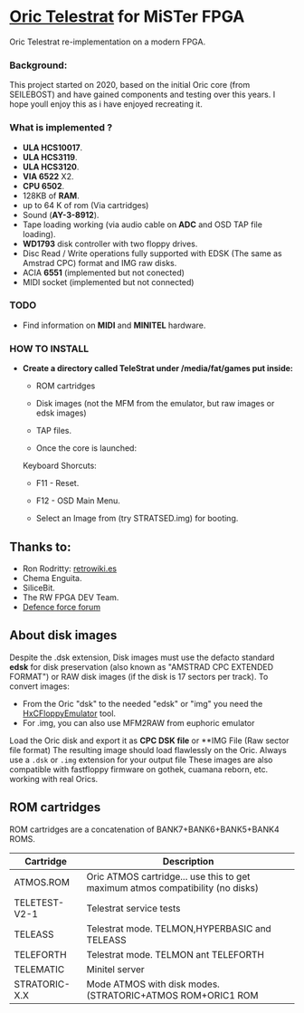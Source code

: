 # [Oric Telestrat](https://fr.wikipedia.org/wiki/Oric_Telestrat) for MiSTer FPGA


Oric Telestrat re-implementation on a modern FPGA.

### Background:

  This project started on 2020, based on the initial Oric core (from SEILEBOST) and have gained components and testing over this years. I hope youll 
 enjoy this as i have enjoyed recreating it.

### What is implemented ?

* **ULA HCS10017**.
* **ULA HCS3119**.
* **ULA HCS3120**.
* **VIA 6522** X2.
* **CPU 6502**.
* 128KB of **RAM**.
* up to 64 K of rom (Via cartridges)
* Sound (**AY-3-8912**).
* Tape loading working (via audio cable on **ADC**  and OSD TAP file loading).
* **WD1793** disk controller with two floppy drives.
* Disc Read / Write operations fully supported with EDSK (The same as Amstrad CPC) format and IMG raw disks.
* ACIA **6551** (implemented but not conected)
* MIDI socket (implemented but not connected)


### TODO
 * Find information on **MIDI** and **MINITEL** hardware.




### HOW TO INSTALL

* **Create a directory called TeleStrat under /media/fat/games put inside:**
     * ROM cartridges
     * Disk images (not the MFM from the emulator, but raw images or edsk images)
     * TAP files.
     
   * Once the core is launched:

   Keyboard Shorcuts:
   * F11 - Reset.
   * F12 - OSD Main Menu.

   * Select an Image from (try STRATSED.img) for booting.



## Thanks to:

   * Ron Rodritty:  [retrowiki.es](https://www.retrowiki.es)
   * Chema Enguita.
   * SiliceBit.
   * The RW FPGA DEV Team.
   * [Defence force forum](https://forum.defence-force.org)

## About disk images

  Despite the .dsk extension, Disk images must use the defacto standard **edsk** for disk preservation (also known as "AMSTRAD CPC EXTENDED FORMAT") or RAW disk images (if the disk is 17 sectors per track).
  To convert images:
  * From the Oric "dsk" to the needed "edsk" or "img" you need the [HxCFloppyEmulator](https://hxc2001.com/download/floppy_drive_emulator/HxCFloppyEmulator_soft.zip) tool.
  * For .img, you can also use MFM2RAW from euphoric emulator
 

  Load the Oric disk and export it as **CPC DSK file** or **IMG File (Raw sector file format) The resulting image should load flawlessly on the Oric. Always use a `.dsk` or `.img` extension for your output file
  These images are also compatible with fastfloppy firmware on gothek, cuamana reborn, etc. working with real Orics.

## ROM cartridges

 ROM cartridges are a concatenation  of BANK7+BANK6+BANK5+BANK4 ROMS. 

Cartridge      |   Description
---------------|---------------------------------
ATMOS.ROM      | Oric ATMOS cartridge... use this to get maximum atmos compatibility (no disks)
TELETEST-V2-1  | Telestrat service tests
TELEASS        | Telestrat mode. TELMON,HYPERBASIC and TELEASS
TELEFORTH      | Telestrat mode. TELMON ant TELEFORTH
TELEMATIC      | Minitel server
STRATORIC-X.X  | Mode ATMOS with disk modes. (STRATORIC+ATMOS ROM+ORIC1 ROM

